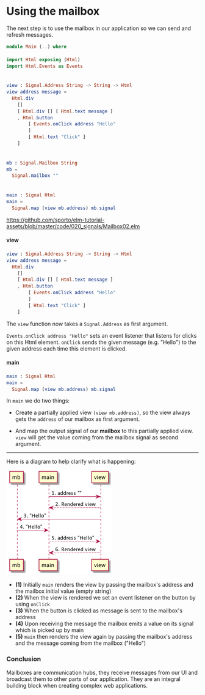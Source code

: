 # Using the mailbox

The next step is to use the mailbox in our application so we can send and refresh messages.


```elm
module Main (..) where

import Html exposing (Html)
import Html.Events as Events


view : Signal.Address String -> String -> Html
view address message =
  Html.div
    []
    [ Html.div [] [ Html.text message ]
    , Html.button
        [ Events.onClick address "Hello"
        ]
        [ Html.text "Click" ]
    ]


mb : Signal.Mailbox String
mb =
  Signal.mailbox ""


main : Signal Html
main =
  Signal.map (view mb.address) mb.signal
```

<https://github.com/sporto/elm-tutorial-assets/blob/master/code/020_signals/Mailbox02.elm>

#### view

```elm
view : Signal.Address String -> String -> Html
view address message =
  Html.div
    []
    [ Html.div [] [ Html.text message ]
    , Html.button
        [ Events.onClick address "Hello"
        ]
        [ Html.text "Click" ]
    ]
```

The `view` function now takes a `Signal.Address` as first argument.

`Events.onClick address "Hello"` sets an event listener that listens for clicks on this Html element. `onClick` sends the given message (e.g. "Hello") to the given address each time this element is clicked.

#### main

```elm
main : Signal Html
main =
  Signal.map (view mb.address) mb.signal
```

In `main` we do two things:

- Create a partially applied view `(view mb.address)`, so the view always gets the `address` of our mailbox as first argument.

- And map the output signal of our __mailbox__ to this partially applied view. `view` will get the value coming from the mailbox signal as second argument.

---

Here is a diagram to help clarify what is happening:

![](mailbox-flow.png)

- __(1)__ Initially `main` renders the view by passing the mailbox's address and the mailbox initial value (empty string)
- __(2)__ When the view is rendered we set an event listener on the button by using `onClick`
- __(3)__ When the button is clicked as message is sent to the mailbox's address
- __(4)__ Upon receiving the message the mailbox emits a value on its signal which is picked up by main
- __(5)__ `main` then renders the view again by passing the mailbox's address and the message coming from the mailbox ("Hello")

### Conclusion

Mailboxes are communication hubs, they receive messages from our UI and broadcast them to other parts of our application. They are an integral building block when creating complex web applications.

